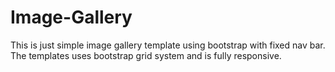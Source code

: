 # Image-Gallery
This is just simple image gallery template using bootstrap with fixed nav bar. The templates uses bootstrap grid system and is fully responsive.
